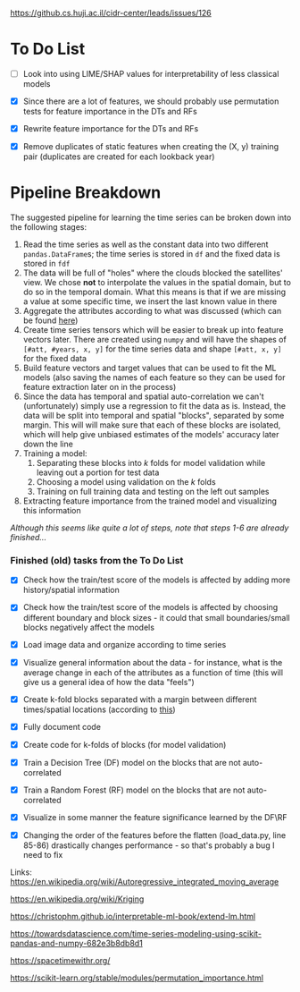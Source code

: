 https://github.cs.huji.ac.il/cidr-center/leads/issues/126
# To Do List 
- [ ] Look into using LIME/SHAP values for interpretability of less classical models
- [x] Since there are a lot of features, we should probably use permutation tests for feature importance in the DTs and RFs
- [x] Rewrite feature importance for the DTs and RFs
- [x] Remove duplicates of static features when creating the (X, y) training pair (duplicates are created for each lookback year)



# Pipeline Breakdown
The suggested pipeline for learning the time series can be broken down into the following stages:
1. Read the time series as well as the constant data into two different ```pandas.DataFrame```s; the time series is 
stored in ```df``` and the fixed data is stored in ```fdf```
2. The data will be full of "holes" where the clouds blocked the satellites' view. We chose **not** to interpolate the 
values in the spatial domain, but to do so in the temporal domain. What this means is that if we are missing a value at
some specific time, we insert the last known value in there
3. Aggregate the attributes according to what was discussed (which can be found 
[here](https://docs.google.com/spreadsheets/d/188OjODdWSf7AR1he4f3eu2v0kSG8JEa1_swgaAjGCxQ/edit#gid=0))
4. Create time series tensors which will be easier to break up into feature vectors later. There are created using 
`numpy` and will have the shapes of `[#att, #years, x, y]` for the time series data and shape `[#att, x, y]` for the
fixed data
5. Build feature vectors and target values that can be used to fit the ML models (also saving the names of 
each feature so they can be used for feature extraction later on in the process)
6. Since the data has temporal and spatial auto-correlation we can't (unfortunately) simply use a regression to fit the 
data as is. Instead, the data will be split into temporal and spatial "blocks", separated by some margin. This will 
will make sure that each of these blocks are isolated, which will help give unbiased estimates of the models' accuracy
later down the line
7. Training a model:
    1. Separating these blocks into _k_ folds for model validation while leaving out a portion for test data
    2. Choosing a model using validation on the _k_ folds
    3. Training on full training data and testing on the left out samples
8. Extracting feature importance from the trained model and visualizing this information


*Although this seems like quite a lot of steps, note that steps 1-6 are already finished...*  

### Finished (old) tasks from the To Do List 
- [x] Check how the train/test score of the models is affected by adding more history/spatial information
- [x] Check how the train/test score of the models is affected by choosing different boundary and block sizes - it could that small boundaries/small blocks negatively affect the models
- [x] Load image data and organize according to time series
- [x] Visualize general information about the data - for instance, what is the average change in each of the attributes 
as a function of time (this will give us a general idea of how the data "feels")
- [x] Create k-fold blocks separated with a margin between different times/spatial locations (according 
to [this](https://onlinelibrary.wiley.com/doi/10.1111/ecog.02881))
- [x] Fully document code 
- [x] Create code for k-folds of blocks (for model validation)
- [x] Train a Decision Tree (DF) model on the blocks that are not auto-correlated
- [x] Train a Random Forest (RF) model on the blocks that are not auto-correlated
- [x] Visualize in some manner the feature significance learned by the DF\RF 
- [x] Changing the order of the features before the flatten (load_data.py, line 85-86) drastically changes performance - so that's probably a bug I need to fix



Links:
https://en.wikipedia.org/wiki/Autoregressive_integrated_moving_average

https://en.wikipedia.org/wiki/Kriging

https://christophm.github.io/interpretable-ml-book/extend-lm.html

https://towardsdatascience.com/time-series-modeling-using-scikit-pandas-and-numpy-682e3b8db8d1

https://spacetimewithr.org/

https://scikit-learn.org/stable/modules/permutation_importance.html
